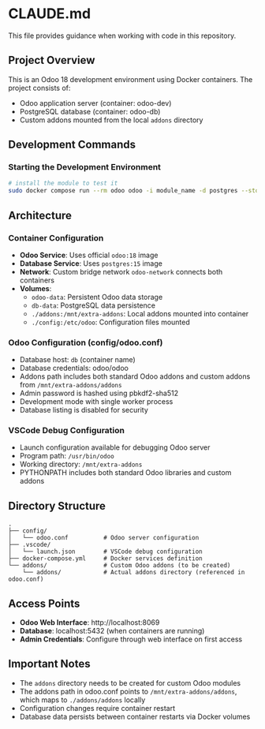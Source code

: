 # CLAUDE.md

This file provides guidance when working with code in this repository.

## Project Overview

This is an Odoo 18 development environment using Docker containers. The project consists of:
- Odoo application server (container: odoo-dev)
- PostgreSQL database (container: odoo-db)
- Custom addons mounted from the local `addons` directory

## Development Commands

### Starting the Development Environment

```bash
# install the module to test it
sudo docker compose run --rm odoo odoo -i module_name -d postgres --stop-after-init
```

## Architecture

### Container Configuration
- **Odoo Service**: Uses official `odoo:18` image
- **Database Service**: Uses `postgres:15` image
- **Network**: Custom bridge network `odoo-network` connects both containers
- **Volumes**: 
  - `odoo-data`: Persistent Odoo data storage
  - `db-data`: PostgreSQL data persistence
  - `./addons:/mnt/extra-addons`: Local addons mounted into container
  - `./config:/etc/odoo`: Configuration files mounted

### Odoo Configuration (config/odoo.conf)
- Database host: `db` (container name)
- Database credentials: odoo/odoo
- Addons path includes both standard Odoo addons and custom addons from `/mnt/extra-addons/addons`
- Admin password is hashed using pbkdf2-sha512
- Development mode with single worker process
- Database listing is disabled for security

### VSCode Debug Configuration
- Launch configuration available for debugging Odoo server
- Program path: `/usr/bin/odoo`
- Working directory: `/mnt/extra-addons`
- PYTHONPATH includes both standard Odoo libraries and custom addons

## Directory Structure
```
.
├── config/
│   └── odoo.conf          # Odoo server configuration
├── .vscode/
│   └── launch.json        # VSCode debug configuration
├── docker-compose.yml     # Docker services definition
└── addons/                # Custom Odoo addons (to be created)
    └── addons/            # Actual addons directory (referenced in odoo.conf)
```

## Access Points
- **Odoo Web Interface**: http://localhost:8069
- **Database**: localhost:5432 (when containers are running)
- **Admin Credentials**: Configure through web interface on first access

## Important Notes
- The `addons` directory needs to be created for custom Odoo modules
- The addons path in odoo.conf points to `/mnt/extra-addons/addons`, which maps to `./addons/addons` locally
- Configuration changes require container restart
- Database data persists between container restarts via Docker volumes